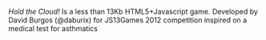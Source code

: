 *Hold the Cloud!*
Is a less than 13Kb HTML5+Javascript game. 
Developed by David Burgos (@daburix) for JS13Games 2012 competition inspired on a medical test for asthmatics